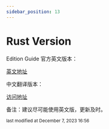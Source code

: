 ```yaml
---
sidebar_position: 13
---
```

    
# Rust Version

Edition Guide 官方英文版本：

[英文地址](https://doc.rust-lang.org/edition-guide/)

中文翻译版本：

[访问地址](https://erasin.wang/books/edition-guide-cn/)

备注：建议尽可能使用英文版，更新及时。


<div style={{textAlign: 'right'}}><small style={{color: 'grey'}}>last modified at December 7, 2023 16:56</small></div>
      